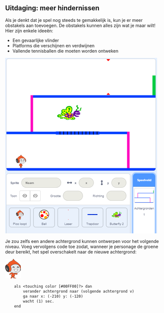 ## Uitdaging: meer hindernissen

Als je denkt dat je spel nog steeds te gemakkelijk is, kun je er meer obstakels aan toevoegen. De obstakels kunnen alles zijn wat je maar wilt! Hier zijn enkele ideeën:

+ Een gevaarlijke vlinder
+ Platforms die verschijnen en verdwijnen
+ Vallende tennisballen die moeten worden ontweken

![screenshot](images/dodge-obstacles.png)

Je zou zelfs een andere achtergrond kunnen ontwerpen voor het volgende niveau. Voeg vervolgens code toe zodat, wanneer je personage de groene deur bereikt, het spel overschakelt naar de nieuwe achtergrond:

![pico walking sprite](images/pico_walking_sprite.png)

```blocks3
    als <touching color [#00FF00]?> dan
        verander achtergrond naar (volgende achtergrond v)
        ga naar x: (-210) y: (-120)
        wacht (1) sec.
    end
```
